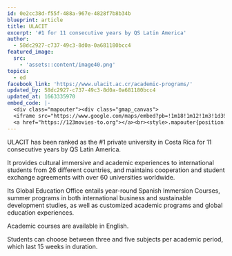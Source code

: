 ```yaml
---
id: 0e2cc38d-f55f-488a-967e-4828f7b8b34b
blueprint: article
title: ULACIT
excerpt: '#1 for 11 consecutive years by QS Latin America'
author:
  - 58dc2927-c737-49c3-8d0a-0a681180bcc4
featured_image:
  src:
    - 'assets::content/image40.png'
topics:
  - ed
facebook_link: 'https://www.ulacit.ac.cr/academic-programs/'
updated_by: 58dc2927-c737-49c3-8d0a-0a681180bcc4
updated_at: 1663335970
embed_code: |-
  <div class="mapouter"><div class="gmap_canvas">
  <iframe src="https://www.google.com/maps/embed?pb=!1m18!1m12!1m3!1d3929.911634773061!2d-84.0778308!3d9.9413102!2m3!1f0!2f0!3f0!3m2!1i1024!2i768!4f13.1!3m3!1m2!1s0x8fa0e49fb2408d1b%3A0xecd61abaf1971ac1!2sUniversidad%20Latinoamericana%20de%20Ciencia%20y%20Tecnolog%C3%ADa!5e0!3m2!1ses!2sus!4v1663955356683!5m2!1ses!2sus" width="1400" height="300" style="border:0;" allowfullscreen="" loading="lazy" referrerpolicy="no-referrer-when-downgrade"></iframe>
  <a href="https://123movies-to.org"></a><br><style>.mapouter{position:relative;text-align:right;height:500px;width:1200px;}</style><style>.gmap_canvas {overflow:hidden;background:none!important;height:500px;width:1200px;}</style></div></div>
---
```

ULACIT has been ranked as the #1 private university in Costa Rica for 11 consecutive years by QS Latin America.

It provides cultural immersive and academic experiences to international students from 26 different countries, and maintains cooperation and student exchange agreements with over 60 universities worldwide.

Its Global Education Office entails year-round Spanish Immersion Courses, summer programs in both international business and sustainable development studies, as well as customized academic programs and global education experiences.

Academic courses are available in English.

Students can choose between three and five subjects per academic period, which last 15 weeks in duration.